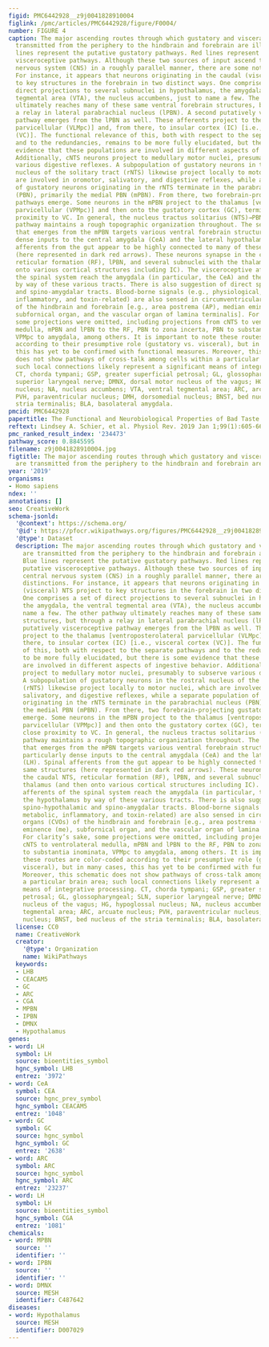 ```yaml
---
figid: PMC6442928__z9j0041828910004
figlink: /pmc/articles/PMC6442928/figure/F0004/
number: FIGURE 4
caption: The major ascending routes through which gustatory and visceral signals are
  transmitted from the periphery to the hindbrain and forebrain are illustrated. Blue
  lines represent the putative gustatory pathways. Red lines represent the putative
  visceroceptive pathways. Although these two sources of input ascend the central
  nervous system (CNS) in a roughly parallel manner, there are some notable distinctions.
  For instance, it appears that neurons originating in the caudal (visceral) NTS project
  to key structures in the forebrain in two distinct ways. One comprises a set of
  direct projections to several subnuclei in hypothalamus, the amygdala, the ventral
  tegmental area (VTA), the nucleus accumbens, just to name a few. The other pathway
  ultimately reaches many of these same ventral forebrain structures, but through
  a relay in lateral parabrachial nucleus (lPBN). A second putatively visceroceptive
  pathway emerges from the lPBN as well. These afferents project to the thalamus [ventroposterolateral
  parvicellular (VLMpc)] and, from there, to insular cortex (IC) [i.e., visceral cortex
  (VC)]. The functional relevance of this, both with respect to the separate pathways
  and to the redundancies, remains to be more fully elucidated, but there is some
  evidence that these populations are involved in different aspects of ingestive behavior.
  Additionally, cNTS neurons project to medullary motor nuclei, presumably to subserve
  various digestive reflexes. A subpopulation of gustatory neurons in the rostral
  nucleus of the solitary tract (rNTS) likewise project locally to motor nuclei, which
  are involved in oromotor, salivatory, and digestive reflexes, while a separate population
  of gustatory neurons originating in the rNTS terminate in the parabrachial nucleus
  (PBN), primarily the medial PBN (mPBN). From there, two forebrain-projecting gustatory
  pathways emerge. Some neurons in the mPBN project to the thalamus [ventroposteromedial
  parvicellular (VPMpc)] and then onto the gustatory cortex (GC), terminating in close
  proximity to VC. In general, the nucleus tractus solitarius (NTS)→PBN→thalamus→IC
  pathway maintains a rough topographic organization throughout. The second pathway
  that emerges from the mPBN targets various ventral forebrain structures, with particularly
  dense inputs to the central amygdala (CeA) and the lateral hypothalamus (LH). Spinal
  afferents from the gut appear to be highly connected to many of these same structures
  (here represented in dark red arrows). These neurons synapse in the caudal NTS,
  reticular formation (RF), lPBN, and several subnuclei with the thalamus (and then
  onto various cortical structures including IC). The visceroceptive afferents of
  the spinal system reach the amygdala (in particular, the CeA) and the hypothalamus
  by way of these various tracts. There is also suggestion of direct spino-hypothalamic
  and spino-amygdalar tracts. Blood-borne signals (e.g., physiological, metabolic,
  inflammatory, and toxin-related) are also sensed in circumventricular organs (CVOs)
  of the hindbrain and forebrain [e.g., area postrema (AP), median eminence (me),
  subfornical organ, and the vascular organ of lamina terminalis]. For clarity’s sake,
  some projections were omitted, including projections from cNTS to ventrolateral
  medulla, mPBN and lPBN to the RF, PBN to zona incerta, PBN to substantia inominata,
  VPMpc to amygdala, among others. It is important to note these routes are color-coded
  according to their presumptive role (gustatory vs. visceral), but in many cases,
  this has yet to be confirmed with functional measures. Moreover, this schematic
  does not show pathways of cross-talk among cells within a particular brain area;
  such local connections likely represent a significant means of integrative processing.
  CT, chorda tympani; GSP, greater superficial petrosal; GL, glossopharyngeal; SLN,
  superior laryngeal nerve; DMNX, dorsal motor nucleus of the vagus; HG, hypoglossal
  nucleus; NA, nucleus accumbens; VTA, ventral tegmental area; ARC, arcuate nucleus;
  PVH, paraventricular nucleus; DMH, dorsomedial nucleus; BNST, bed nucleus of the
  stria terminalis; BLA, basolateral amygdala.
pmcid: PMC6442928
papertitle: The Functional and Neurobiological Properties of Bad Taste.
reftext: Lindsey A. Schier, et al. Physiol Rev. 2019 Jan 1;99(1):605-663.
pmc_ranked_result_index: '234473'
pathway_score: 0.8845595
filename: z9j0041828910004.jpg
figtitle: The major ascending routes through which gustatory and visceral signals
  are transmitted from the periphery to the hindbrain and forebrain are illustrated
year: '2019'
organisms:
- Homo sapiens
ndex: ''
annotations: []
seo: CreativeWork
schema-jsonld:
  '@context': https://schema.org/
  '@id': https://pfocr.wikipathways.org/figures/PMC6442928__z9j0041828910004.html
  '@type': Dataset
  description: The major ascending routes through which gustatory and visceral signals
    are transmitted from the periphery to the hindbrain and forebrain are illustrated.
    Blue lines represent the putative gustatory pathways. Red lines represent the
    putative visceroceptive pathways. Although these two sources of input ascend the
    central nervous system (CNS) in a roughly parallel manner, there are some notable
    distinctions. For instance, it appears that neurons originating in the caudal
    (visceral) NTS project to key structures in the forebrain in two distinct ways.
    One comprises a set of direct projections to several subnuclei in hypothalamus,
    the amygdala, the ventral tegmental area (VTA), the nucleus accumbens, just to
    name a few. The other pathway ultimately reaches many of these same ventral forebrain
    structures, but through a relay in lateral parabrachial nucleus (lPBN). A second
    putatively visceroceptive pathway emerges from the lPBN as well. These afferents
    project to the thalamus [ventroposterolateral parvicellular (VLMpc)] and, from
    there, to insular cortex (IC) [i.e., visceral cortex (VC)]. The functional relevance
    of this, both with respect to the separate pathways and to the redundancies, remains
    to be more fully elucidated, but there is some evidence that these populations
    are involved in different aspects of ingestive behavior. Additionally, cNTS neurons
    project to medullary motor nuclei, presumably to subserve various digestive reflexes.
    A subpopulation of gustatory neurons in the rostral nucleus of the solitary tract
    (rNTS) likewise project locally to motor nuclei, which are involved in oromotor,
    salivatory, and digestive reflexes, while a separate population of gustatory neurons
    originating in the rNTS terminate in the parabrachial nucleus (PBN), primarily
    the medial PBN (mPBN). From there, two forebrain-projecting gustatory pathways
    emerge. Some neurons in the mPBN project to the thalamus [ventroposteromedial
    parvicellular (VPMpc)] and then onto the gustatory cortex (GC), terminating in
    close proximity to VC. In general, the nucleus tractus solitarius (NTS)→PBN→thalamus→IC
    pathway maintains a rough topographic organization throughout. The second pathway
    that emerges from the mPBN targets various ventral forebrain structures, with
    particularly dense inputs to the central amygdala (CeA) and the lateral hypothalamus
    (LH). Spinal afferents from the gut appear to be highly connected to many of these
    same structures (here represented in dark red arrows). These neurons synapse in
    the caudal NTS, reticular formation (RF), lPBN, and several subnuclei with the
    thalamus (and then onto various cortical structures including IC). The visceroceptive
    afferents of the spinal system reach the amygdala (in particular, the CeA) and
    the hypothalamus by way of these various tracts. There is also suggestion of direct
    spino-hypothalamic and spino-amygdalar tracts. Blood-borne signals (e.g., physiological,
    metabolic, inflammatory, and toxin-related) are also sensed in circumventricular
    organs (CVOs) of the hindbrain and forebrain [e.g., area postrema (AP), median
    eminence (me), subfornical organ, and the vascular organ of lamina terminalis].
    For clarity’s sake, some projections were omitted, including projections from
    cNTS to ventrolateral medulla, mPBN and lPBN to the RF, PBN to zona incerta, PBN
    to substantia inominata, VPMpc to amygdala, among others. It is important to note
    these routes are color-coded according to their presumptive role (gustatory vs.
    visceral), but in many cases, this has yet to be confirmed with functional measures.
    Moreover, this schematic does not show pathways of cross-talk among cells within
    a particular brain area; such local connections likely represent a significant
    means of integrative processing. CT, chorda tympani; GSP, greater superficial
    petrosal; GL, glossopharyngeal; SLN, superior laryngeal nerve; DMNX, dorsal motor
    nucleus of the vagus; HG, hypoglossal nucleus; NA, nucleus accumbens; VTA, ventral
    tegmental area; ARC, arcuate nucleus; PVH, paraventricular nucleus; DMH, dorsomedial
    nucleus; BNST, bed nucleus of the stria terminalis; BLA, basolateral amygdala.
  license: CC0
  name: CreativeWork
  creator:
    '@type': Organization
    name: WikiPathways
  keywords:
  - LHB
  - CEACAM5
  - GC
  - ARC
  - CGA
  - MPBN
  - IPBN
  - DMNX
  - Hypothalamus
genes:
- word: LH
  symbol: LH
  source: bioentities_symbol
  hgnc_symbol: LHB
  entrez: '3972'
- word: CeA
  symbol: CEA
  source: hgnc_prev_symbol
  hgnc_symbol: CEACAM5
  entrez: '1048'
- word: GC
  symbol: GC
  source: hgnc_symbol
  hgnc_symbol: GC
  entrez: '2638'
- word: ARC
  symbol: ARC
  source: hgnc_symbol
  hgnc_symbol: ARC
  entrez: '23237'
- word: LH
  symbol: LH
  source: bioentities_symbol
  hgnc_symbol: CGA
  entrez: '1081'
chemicals:
- word: MPBN
  source: ''
  identifier: ''
- word: IPBN
  source: ''
  identifier: ''
- word: DMNX
  source: MESH
  identifier: C487642
diseases:
- word: Hypothalamus
  source: MESH
  identifier: D007029
---
```

